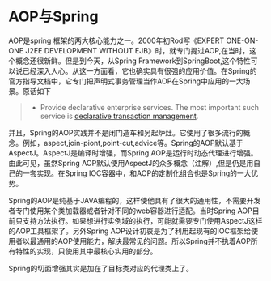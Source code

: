 # AOP与Spring

AOP是spring 框架的两大核心能力之一。2000年初Rod写《EXPERT ONE-ON-ONE J2EE DEVELOPMENT WITHOUT EJB》时，就专门提过AOP,在当时，这个概念还很新鲜。但是到今天，从Spring Framework到SpringBoot,这个特性可以说已经深入人心。从这一方面看，它也确实具有很强的应用价值。在Spring的官方指导文档中，它专门把声明式事务管理当作AOP在Spring中应用的一大场景。原话如下

> - Provide declarative enterprise services. The most important such service is [declarative transaction management](https://docs.spring.io/spring-framework/docs/current/reference/html/data-access.html#transaction-declarative).
>
>   

并且，Spring的AOP实践并不是闭门造车和另起炉灶。它使用了很多流行的概念。例如，aspect,join-piont,point-cut,advice等。Spring的AOP默认基于AspectJ。AspectJ是编译时增强，而Spring AOP是运行时动态代理进行增强。由此可见，虽然Spring AOP默认使用AspectJ的众多概念（注解）,但是仍是用自己的一套实现。在Spring IOC容器中，和AOP的定制化组合也是Spring的一大优势。

Spring的AOP是纯基于JAVA编程的，这样使他具有了很大的通用性，不需要开发者专门使用某个类加载器或者针对不同的web容器进行适配。当时Spring AOP目前只支持方法执行。如果想进行实例域的执行，可能就需要专门使用AspectJ这样的AOP工具框架了。另外Spring AOP设计初衷是为了利用起现有的IOC框架给使用者以最通用的AOP使用能力，解决最常见的问题。所以Spring并不执着AOP所有特性的实现，只使用其中最核心实用的部分。

Spring的切面增强其实是加在了目标类对应的代理类上了。


